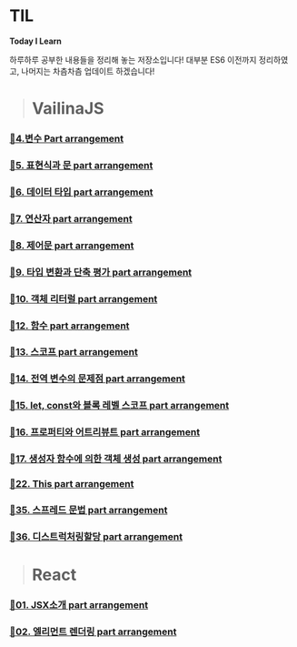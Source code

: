 # TIL

**Today I Learn**

하루하루 공부한 내용들을 정리해 놓는 저장소입니다!
대부분 ES6 이전까지 정리하였고, 나머지는 차츰차츰 업데이트 하겠습니다!

> # VailinaJS

### [🎈4.변수 Part arrangement](https://github.com/dunamisyoung/TIL/blob/master/ValinaJs/chapter04.md)

### [🎈5. 표현식과 문 part arrangement](https://github.com/dunamisyoung/TIL/blob/master/ValinaJs/chapter05.md)

### [🎈6. 데이터 타입 part arrangement](https://github.com/dunamisyoung/TIL/blob/master/ValinaJs/chapter06.md)

### [🎈7. 연산자 part arrangement](https://github.com/dunamisyoung/TIL/blob/master/ValinaJs/chapter07.md)

### [🎈8. 제어문 part arrangement](https://github.com/dunamisyoung/TIL/blob/master/ValinaJs/chapter08.md)

### [🎈9. 타입 변환과 단축 평가 part arrangement](https://github.com/dunamisyoung/TIL/blob/master/ValinaJs/chapter09.md)

### [🎈10. 객체 리터럴 part arrangement](https://github.com/dunamisyoung/TIL/blob/master/ValinaJs/chapter010.md)

### [🎈12. 함수 part arrangement](https://github.com/dunamisyoung/TIL/blob/master/ValinaJs/chapter12.md)

### [🎈13. 스코프 part arrangement](https://github.com/dunamisyoung/TIL/blob/master/ValinaJs/chapter13.md)

### [🎈14. 전역 변수의 문제점 part arrangement](https://github.com/dunamisyoung/TIL/blob/master/ValinaJs/chapter14.md)

### [🎈15. let, const와 블록 레벨 스코프 part arrangement](https://github.com/dunamisyoung/TIL/blob/master/ValinaJs/chapter15.md)

### [🎈16. 프로퍼티와 어트리뷰트 part arrangement](https://github.com/dunamisyoung/TIL/blob/master/ValinaJs/chapter16.md)

### [🎈17. 생성자 함수에 의한 객체 생성 part arrangement](https://github.com/dunamisyoung/TIL/blob/master/ValinaJs/chapter17.md)

### [🎈22. This part arrangement](https://github.com/dunamisyoung/TIL/blob/master/ValinaJs/chapter22.md)

### [🎈35. 스프레드 문법 part arrangement](https://github.com/dunamisyoung/TIL/blob/master/ValinaJs/chapter35.md)

### [🎈36. 디스트럭처링할당 part arrangement](https://github.com/dunamisyoung/TIL/blob/master/ValinaJs/chapter36.md)

> # React

### [🎨01. JSX소개 part arrangement](https://github.com/dunamisyoung/TIL/blob/master/React/part01.md)

### [🎨02. 엘리먼트 렌더링 part arrangement](https://github.com/dunamisyoung/TIL/blob/master/React/part02.md)
